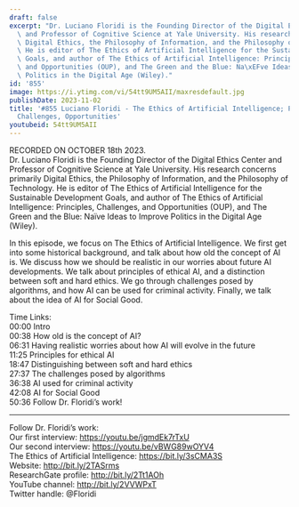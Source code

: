 ```yaml
---
draft: false
excerpt: "Dr. Luciano Floridi is the Founding Director of the Digital Ethics Center\
  \ and Professor of Cognitive Science at Yale University. His research concerns primarily\
  \ Digital Ethics, the Philosophy of Information, and the Philosophy of Technology.\
  \ He is editor of The Ethics of Artificial Intelligence for the Sustainable Development\
  \ Goals, and author of The Ethics of Artificial Intelligence: Principles, Challenges,\
  \ and Opportunities (OUP), and The Green and the Blue: Na\xEFve Ideas to Improve\
  \ Politics in the Digital Age (Wiley)."
id: '855'
image: https://i.ytimg.com/vi/54tt9UM5AII/maxresdefault.jpg
publishDate: 2023-11-02
title: '#855 Luciano Floridi - The Ethics of Artificial Intelligence; Principles,
  Challenges, Opportunities'
youtubeid: 54tt9UM5AII
---
```

<div class="timelinks">

RECORDED ON OCTOBER 18th 2023.  
Dr. Luciano Floridi is the Founding Director of the Digital Ethics Center and Professor of Cognitive Science at Yale University. His research concerns primarily Digital Ethics, the Philosophy of Information, and the Philosophy of Technology. He is editor of The Ethics of Artificial Intelligence for the Sustainable Development Goals, and author of The Ethics of Artificial Intelligence: Principles, Challenges, and Opportunities (OUP), and The Green and the Blue: Naïve Ideas to Improve Politics in the Digital Age (Wiley).

In this episode, we focus on The Ethics of Artificial Intelligence. We first get into some historical background, and talk about how old the concept of AI is. We discuss how we should be realistic in our worries about future AI developments. We talk about principles of ethical AI, and a distinction between soft and hard ethics. We go through challenges posed by algorithms, and how AI can be used for criminal activity. Finally, we talk about the idea of AI for Social Good.

Time Links:  
<time>00:00</time> Intro  
<time>00:38</time> How old is the concept of AI?  
<time>06:31</time> Having realistic worries about how AI will evolve in the future  
<time>11:25</time> Principles for ethical AI  
<time>18:47</time> Distinguishing between soft and hard ethics  
<time>27:37</time> The challenges posed by algorithms  
<time>36:38</time> AI used for criminal activity  
<time>42:08</time> AI for Social Good  
<time>50:36</time> Follow Dr. Floridi’s work!

---

Follow Dr. Floridi’s work:  
Our first interview: https://youtu.be/jgmdEk7rTxU  
Our second interview: https://youtu.be/vBWG89wOYV4  
The Ethics of Artificial Intelligence: https://bit.ly/3sCMA3S  
Website: http://bit.ly/2TASrms  
ResearchGate profile: http://bit.ly/2Tt1AOh  
YouTube channel: http://bit.ly/2VVWPxT  
Twitter handle: @Floridi
</div>

